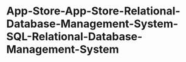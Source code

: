 # App-Store-App-Store-Relational-Database-Management-System-SQL-Relational-Database-Management-System